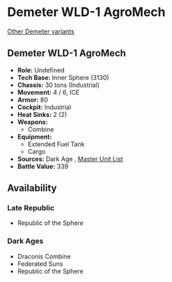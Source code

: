 # Demeter WLD-1 AgroMech 

[Other Demeter variants](../demeter.md) 

## Demeter WLD-1 AgroMech 

- **Role:** Undefined 
- **Tech Base:** Inner Sphere (3130) 
- **Chassis:** 30 tons (Industrial) 
- **Movement:** 4 / 6, ICE 
- **Armor:** 80 
- **Cockpit:** Industrial 
- **Heat Sinks:** 2 (2) 
- **Weapons:** 
  - Combine 
- **Equipment:** 
  - Extended Fuel Tank 
  - Cargo 
- **Sources:** Dark Age , [Master Unit List](http://masterunitlist.info/Unit/Details/7855/demeter-wld-1-agromech) 
- **Battle Value:** 339 

## Availability 

### Late Republic 

- Republic of the Sphere 

### Dark Ages 

- Draconis Combine 
- Federated Suns 
- Republic of the Sphere 

